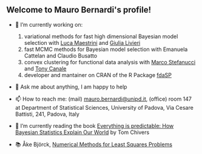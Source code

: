 ## Welcome to Mauro Bernardi's profile! 

- 🔭 I’m currently working on:
  1. variational methods for fast high dimensional Bayesian model selection with [Luca Maestrini](https://sites.google.com/view/lucamaestrini) and [Giulia Livieri](https://www.lse.ac.uk/statistics/people/giulia-livieri)
  2. fast MCMC methods for Bayesian model selection with Emanuela Cattelan and Claudio Busatto
  3. convex clustering for functional data analysis with [Marco Stefanucci](https://marcostefanucci.github.io/) and [Tony Canale](https://tonycanale.github.io/)
  4. developer and mantainer on CRAN of the R Package [fdaSP](https://cran.r-project.org/web/packages/fdaSP/index.html)
     
- 💬 Ask me about anything, I am happy to help
- 📫 How to reach me: (mail) mauro.bernardi@unipd.it, (office) room 147 at Department of Statistical Sciences, University of Padova, Via Cesare Battisti, 241, Padova, Italy
- 🌱 I’m currently reading the book [Everything is predictable: How Bayesian Statistics Explain Our World](https://www.goodreads.com/book/show/199798096-everything-is-predictable) by Tom Chivers
- 📚 Åke Björck, [Numerical Methods for Least Squares Problems](https://epubs.siam.org/doi/book/10.1137/1.9781611971484)


    

<!--
**maurobernardi/maurobernardi** is a ✨ _special_ ✨ repository because its `README.md` (this file) appears on your GitHub profile.

Here are some ideas to get you started:

- 🔭 I’m currently working on zio
- 🌱 I’m currently learning ...
- 👯 I’m looking to collaborate on ...
- 🤔 I’m looking for help with ...
- 💬 Ask me about ...
- 📫 How to reach me: ...
- 😄 Pronouns: ...
- ⚡ Fun fact: ...
-->
